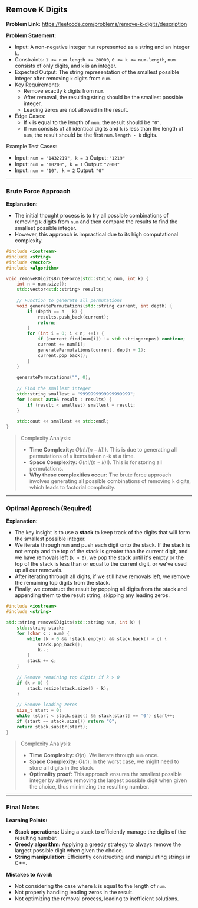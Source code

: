 ## Remove K Digits
**Problem Link:** https://leetcode.com/problems/remove-k-digits/description

**Problem Statement:**
- Input: A non-negative integer `num` represented as a string and an integer `k`.
- Constraints: `1 <= num.length <= 20000`, `0 <= k <= num.length`, `num` consists of only digits, and `k` is an integer.
- Expected Output: The string representation of the smallest possible integer after removing `k` digits from `num`.
- Key Requirements: 
    - Remove exactly `k` digits from `num`.
    - After removal, the resulting string should be the smallest possible integer.
    - Leading zeros are not allowed in the result.
- Edge Cases: 
    - If `k` is equal to the length of `num`, the result should be `"0"`.
    - If `num` consists of all identical digits and `k` is less than the length of `num`, the result should be the first `num.length - k` digits.

Example Test Cases:
- Input: `num = "1432219", k = 3`
  Output: `"1219"`
- Input: `num = "10200", k = 1`
  Output: `"2000"`
- Input: `num = "10", k = 2`
  Output: `"0"`

---

### Brute Force Approach

**Explanation:**
- The initial thought process is to try all possible combinations of removing `k` digits from `num` and then compare the results to find the smallest possible integer.
- However, this approach is impractical due to its high computational complexity.

```cpp
#include <iostream>
#include <string>
#include <vector>
#include <algorithm>

void removeKDigitsBruteForce(std::string num, int k) {
    int n = num.size();
    std::vector<std::string> results;
    
    // Function to generate all permutations
    void generatePermutations(std::string current, int depth) {
        if (depth == n - k) {
            results.push_back(current);
            return;
        }
        for (int i = 0; i < n; ++i) {
            if (current.find(num[i]) != std::string::npos) continue;
            current += num[i];
            generatePermutations(current, depth + 1);
            current.pop_back();
        }
    }
    
    generatePermutations("", 0);
    
    // Find the smallest integer
    std::string smallest = "9999999999999999999";
    for (const auto& result : results) {
        if (result < smallest) smallest = result;
    }
    
    std::cout << smallest << std::endl;
}
```

> Complexity Analysis:
> - **Time Complexity:** $O(n! / (n-k)!)$. This is due to generating all permutations of `n` items taken `n-k` at a time.
> - **Space Complexity:** $O(n! / (n-k)!)$. This is for storing all permutations.
> - **Why these complexities occur:** The brute force approach involves generating all possible combinations of removing `k` digits, which leads to factorial complexity.

---

### Optimal Approach (Required)

**Explanation:**
- The key insight is to use a **stack** to keep track of the digits that will form the smallest possible integer.
- We iterate through `num` and push each digit onto the stack. If the stack is not empty and the top of the stack is greater than the current digit, and we have removals left (`k > 0`), we pop the stack until it's empty or the top of the stack is less than or equal to the current digit, or we've used up all our removals.
- After iterating through all digits, if we still have removals left, we remove the remaining top digits from the stack.
- Finally, we construct the result by popping all digits from the stack and appending them to the result string, skipping any leading zeros.

```cpp
#include <iostream>
#include <string>

std::string removeKDigits(std::string num, int k) {
    std::string stack;
    for (char c : num) {
        while (k > 0 && !stack.empty() && stack.back() > c) {
            stack.pop_back();
            k--;
        }
        stack += c;
    }
    
    // Remove remaining top digits if k > 0
    if (k > 0) {
        stack.resize(stack.size() - k);
    }
    
    // Remove leading zeros
    size_t start = 0;
    while (start < stack.size() && stack[start] == '0') start++;
    if (start == stack.size()) return "0";
    return stack.substr(start);
}
```

> Complexity Analysis:
> - **Time Complexity:** $O(n)$. We iterate through `num` once.
> - **Space Complexity:** $O(n)$. In the worst case, we might need to store all digits in the stack.
> - **Optimality proof:** This approach ensures the smallest possible integer by always removing the largest possible digit when given the choice, thus minimizing the resulting number.

---

### Final Notes

**Learning Points:**
- **Stack operations:** Using a stack to efficiently manage the digits of the resulting number.
- **Greedy algorithm:** Applying a greedy strategy to always remove the largest possible digit when given the choice.
- **String manipulation:** Efficiently constructing and manipulating strings in C++.

**Mistakes to Avoid:**
- Not considering the case where `k` is equal to the length of `num`.
- Not properly handling leading zeros in the result.
- Not optimizing the removal process, leading to inefficient solutions.